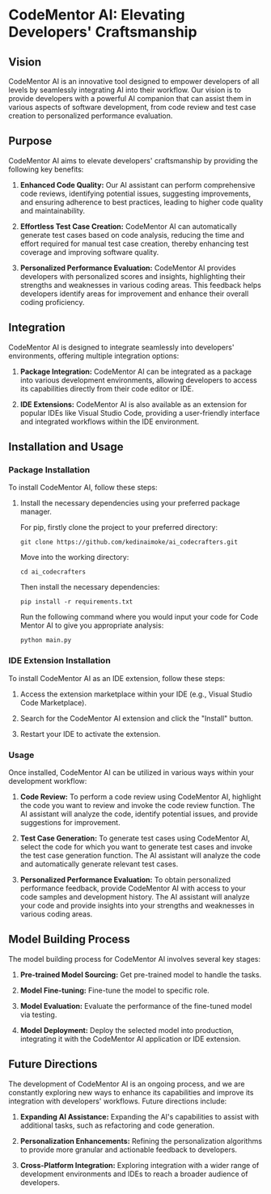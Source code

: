 # CodeMentor AI: Elevating Developers' Craftsmanship

## Vision

CodeMentor AI is an innovative tool designed to empower developers of all levels by seamlessly integrating AI into their workflow. Our vision is to provide developers with a powerful AI companion that can assist them in various aspects of software development, from code review and test case creation to personalized performance evaluation.

## Purpose

CodeMentor AI aims to elevate developers' craftsmanship by providing the following key benefits:

1. **Enhanced Code Quality:** Our AI assistant can perform comprehensive code reviews, identifying potential issues, suggesting improvements, and ensuring adherence to best practices, leading to higher code quality and maintainability.

2. **Effortless Test Case Creation:** CodeMentor AI can automatically generate test cases based on code analysis, reducing the time and effort required for manual test case creation, thereby enhancing test coverage and improving software quality.

3. **Personalized Performance Evaluation:** CodeMentor AI provides developers with personalized scores and insights, highlighting their strengths and weaknesses in various coding areas. This feedback helps developers identify areas for improvement and enhance their overall coding proficiency.

## Integration

CodeMentor AI is designed to integrate seamlessly into developers' environments, offering multiple integration options:

1. **Package Integration:** CodeMentor AI can be integrated as a package into various development environments, allowing developers to access its capabilities directly from their code editor or IDE.

2. **IDE Extensions:** CodeMentor AI is also available as an extension for popular IDEs like Visual Studio Code, providing a user-friendly interface and integrated workflows within the IDE environment.

## Installation and Usage

### Package Installation

To install CodeMentor AI, follow these steps:

1. Install the necessary dependencies using your preferred package manager.

   For pip, firstly clone the project to your preferred directory:
   
   ```git clone https://github.com/kedinaimoke/ai_codecrafters.git```

   Move into the working directory:
   
   ```cd ai_codecrafters```
   
   Then install the necessary dependencies:

   ```pip install -r requirements.txt```

   Run the following command where you would input your code for Code Mentor AI to give you appropriate analysis:

   ```python main.py```


### IDE Extension Installation

To install CodeMentor AI as an IDE extension, follow these steps:

1. Access the extension marketplace within your IDE (e.g., Visual Studio Code Marketplace).

2. Search for the CodeMentor AI extension and click the "Install" button.

3. Restart your IDE to activate the extension.

### Usage

Once installed, CodeMentor AI can be utilized in various ways within your development workflow:

1. **Code Review:** To perform a code review using CodeMentor AI, highlight the code you want to review and invoke the code review function. The AI assistant will analyze the code, identify potential issues, and provide suggestions for improvement.

2. **Test Case Generation:** To generate test cases using CodeMentor AI, select the code for which you want to generate test cases and invoke the test case generation function. The AI assistant will analyze the code and automatically generate relevant test cases.

3. **Personalized Performance Evaluation:** To obtain personalized performance feedback, provide CodeMentor AI with access to your code samples and development history. The AI assistant will analyze your code and provide insights into your strengths and weaknesses in various coding areas.

## Model Building Process

The model building process for CodeMentor AI involves several key stages:

1. **Pre-trained Model Sourcing:** Get pre-trained model to handle the tasks.

3. **Model Fine-tuning:** Fine-tune the model to specific role.

4. **Model Evaluation:** Evaluate the performance of the fine-tuned model via testing.

5. **Model Deployment:** Deploy the selected model into production, integrating it with the CodeMentor AI application or IDE extension.

## Future Directions

The development of CodeMentor AI is an ongoing process, and we are constantly exploring new ways to enhance its capabilities and improve its integration with developers' workflows. Future directions include:

1. **Expanding AI Assistance:** Expanding the AI's capabilities to assist with additional tasks, such as refactoring and code generation.

2. **Personalization Enhancements:** Refining the personalization algorithms to provide more granular and actionable feedback to developers.

3. **Cross-Platform Integration:** Exploring integration with a wider range of development environments and IDEs to reach a broader audience of developers.
